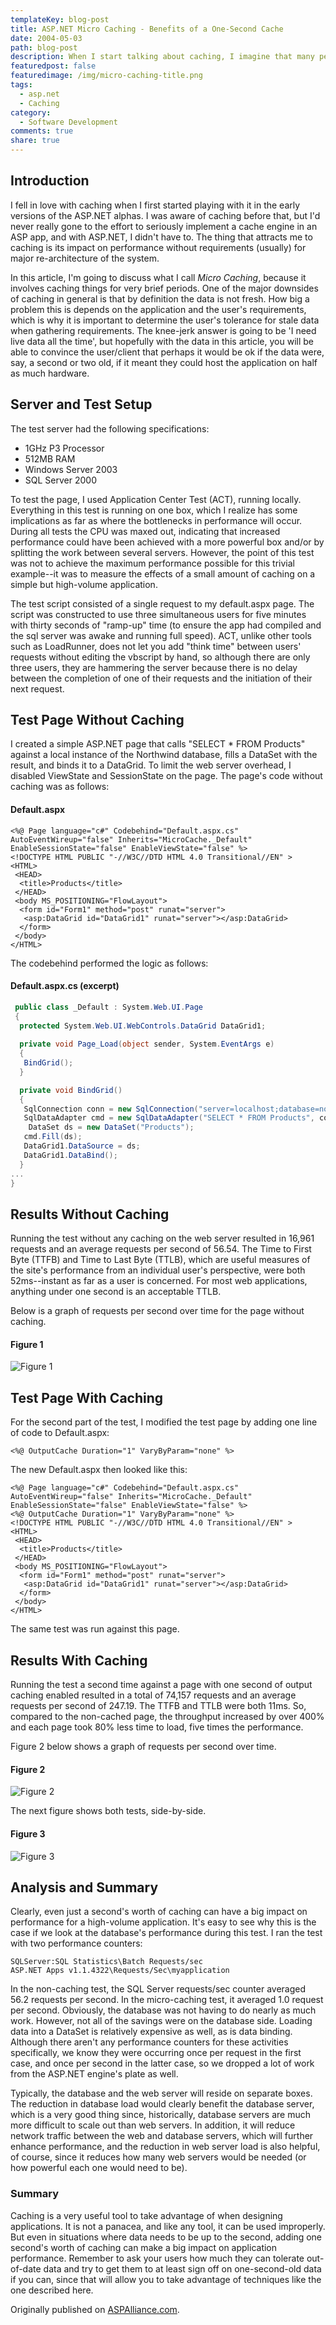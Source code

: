 ```yaml
---
templateKey: blog-post
title: ASP.NET Micro Caching - Benefits of a One-Second Cache
date: 2004-05-03
path: blog-post
description: When I start talking about caching, I imagine that many people immediately stop listening, thinking "my situation requires up-to-the-minute data, so caching isn't an option". Consider the benefits of what I call 'micro caching', in which data is cached for a very small amount of time. In high volume applications, the benefits can be substantial.
featuredpost: false
featuredimage: /img/micro-caching-title.png
tags:
  - asp.net
  - Caching
category:
  - Software Development
comments: true
share: true
---
```


## Introduction

I fell in love with caching when I first started playing with it in the early versions of the ASP.NET alphas.  I was aware of caching before that, but I'd never really gone to the effort to seriously implement a cache engine in an ASP app, and with ASP.NET, I didn't have to.  The thing that attracts me to caching is its impact on performance without requirements (usually) for major re-architecture of the system.

In this article, I'm going to discuss what I call *Micro Caching*, because it involves caching things for very brief periods.  One of the major downsides of caching in general is that by definition the data is not fresh.  How big a problem this is depends on the application and the user's requirements, which is why it is important to determine the user's tolerance for stale data when gathering requirements.  The knee-jerk answer is going to be 'I need live data all the time', but hopefully with the data in this article, you will be able to convince the user/client that perhaps it would be ok if the data were, say, a second or two old, if it meant they could host the application on half as much hardware.

## Server and Test Setup

The test server had the following specifications:

- 1GHz P3 Processor
- 512MB RAM
- Windows Server 2003
- SQL Server 2000

To test the page, I used Application Center Test (ACT), running locally.  Everything in this test is running on one box, which I realize has some implications as far as where the bottlenecks in performance will occur.  During all tests the CPU was maxed out, indicating that increased performance could have been achieved with a more powerful box and/or by splitting the work between several servers.  However, the point of this test was not to achieve the maximum performance possible for this trivial example--it was to measure the effects of a small amount of caching on a simple but high-volume application.

The test script consisted of a single request to my default.aspx page.  The script was constructed to use three simultaneous users for five minutes with thirty seconds of "ramp-up" time (to ensure the app had compiled and the sql server was awake and running full speed).  ACT, unlike other tools such as LoadRunner, does not let you add "think time" between users' requests without editing the vbscript by hand, so although there are only three users, they are hammering the server because there is no delay between the completion of one of their requests and the initiation of their next request.

## Test Page Without Caching

I created a simple ASP.NET page that calls "SELECT * FROM Products" against a local instance of the Northwind database, fills a DataSet with the result, and binds it to a DataGrid.  To limit the web server overhead, I disabled ViewState and SessionState on the page.  The page's code without caching was as follows:

#### Default.aspx

```aspnet
<%@ Page language="c#" Codebehind="Default.aspx.cs" AutoEventWireup="false" Inherits="MicroCache._Default" EnableSessionState="false" EnableViewState="false" %>
<!DOCTYPE HTML PUBLIC "-//W3C//DTD HTML 4.0 Transitional//EN" >
<HTML>
 <HEAD>
  <title>Products</title>
 </HEAD>
 <body MS_POSITIONING="FlowLayout">
  <form id="Form1" method="post" runat="server">
   <asp:DataGrid id="DataGrid1" runat="server"></asp:DataGrid>
  </form>
 </body>
</HTML>
```

The codebehind performed the logic as follows:

#### Default.aspx.cs (excerpt)

```csharp
 public class _Default : System.Web.UI.Page
 {
  protected System.Web.UI.WebControls.DataGrid DataGrid1;
 
  private void Page_Load(object sender, System.EventArgs e)
  {
   BindGrid();
  }

  private void BindGrid()
  {
   SqlConnection conn = new SqlConnection("server=localhost;database=northwind;integrated security=true");
   SqlDataAdapter cmd = new SqlDataAdapter("SELECT * FROM Products", conn);
    DataSet ds = new DataSet("Products");
   cmd.Fill(ds);
   DataGrid1.DataSource = ds;
   DataGrid1.DataBind();   
  }
...
}
```

## Results Without Caching

Running the test without any caching on the web server resulted in 16,961 requests and an average requests per second of 56.54.  The Time to First Byte (TTFB) and Time to Last Byte (TTLB), which are useful measures of the site's performance from an individual user's perspective, were both 52ms--instant as far as a user is concerned.  For most web applications, anything under one second is an acceptable TTLB.

Below is a graph of requests per second over time for the page without caching.

#### Figure 1

![Figure 1](/img/microcaching-fig1.gif)

## Test Page With Caching

For the second part of the test, I modified the test page by adding one line of code to Default.aspx:

```aspnet
<%@ OutputCache Duration="1" VaryByParam="none" %>
```

The new Default.aspx then looked like this:

```aspnet
<%@ Page language="c#" Codebehind="Default.aspx.cs" AutoEventWireup="false" Inherits="MicroCache._Default" EnableSessionState="false" EnableViewState="false" %>
<%@ OutputCache Duration="1" VaryByParam="none" %>
<!DOCTYPE HTML PUBLIC "-//W3C//DTD HTML 4.0 Transitional//EN" >
<HTML>
 <HEAD>
  <title>Products</title>
 </HEAD>
 <body MS_POSITIONING="FlowLayout">
  <form id="Form1" method="post" runat="server">
   <asp:DataGrid id="DataGrid1" runat="server"></asp:DataGrid>
  </form>
 </body>
</HTML>
```

The same test was run against this page.

## Results With Caching

Running the test a second time against a page with one second of output caching enabled resulted in a total of 74,157 requests and an average requests per second of 247.19.  The TTFB and TTLB were both 11ms.  So, compared to the non-cached page, the throughput increased by over 400% and each page took 80% less time to load, five times the performance.

Figure 2 below shows a graph of requests per second over time.

#### Figure 2

![Figure 2](/img/microcaching-fig2.gif)

The next figure shows both tests, side-by-side.

#### Figure 3

![Figure 3](/img/microcaching-fig3.gif)

## Analysis and Summary

Clearly, even just a second's worth of caching can have a big impact on performance for a high-volume application.  It's easy to see why this is the case if we look at the database's performance during this test.  I ran the test with two performance counters:

```
SQLServer:SQL Statistics\Batch Requests/sec
ASP.NET Apps v1.1.4322\Requests/Sec\myapplication
```

In the non-caching test, the SQL Server requests/sec counter averaged 56.2 requests per second.  In the micro-caching test, it averaged 1.0 request per second.  Obviously, the database was not having to do nearly as much work.  However, not all of the savings were on the database side.  Loading data into a DataSet is relatively expensive as well, as is data binding.  Although there aren't any performance counters for these activities specifically, we know they were occurring once per request in the first case, and once per second in the latter case, so we dropped a lot of work from the ASP.NET engine's plate as well.

Typically, the database and the web server will reside on separate boxes.  The reduction in database load would clearly benefit the database server, which is a very good thing since, historically, database servers are much more difficult to scale out than web servers.  In addition, it will reduce network traffic between the web and database servers, which will further enhance performance, and the reduction in web server load is also helpful, of course, since it reduces how many web servers would be needed (or how powerful each one would need to be).

### Summary

Caching is a very useful tool to take advantage of when designing applications.  It is not a panacea, and like any tool, it can be used improperly.  But even in situations where data needs to be up to the second, adding one second's worth of caching can make a big impact on application performance.  Remember to ask your users how much they can tolerate out-of-date data and try to get them to at least sign off on one-second-old data if you can, since that will allow you to take advantage of techniques like the one described here.

Originally published on [ASPAlliance.com](http://aspalliance.com/251_ASPNET_Micro_Caching_Benefits_of_a_OneSecond_Cache).
